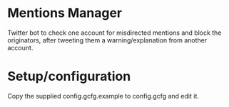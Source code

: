 # Mentions Manager
Twitter bot to check one account for misdirected mentions and block the 
originators, after tweeting them a warning/explanation from another account.

# Setup/configuration
Copy the supplied config.gcfg.example to config.gcfg and edit it.
